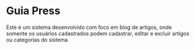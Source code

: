 # Guia Press
Este é um sistema desenvolvido com foco em blog de artigos, onde somente os usuários cadastrados podem cadastrar, editar e excluir artigos ou categorias do sistema
